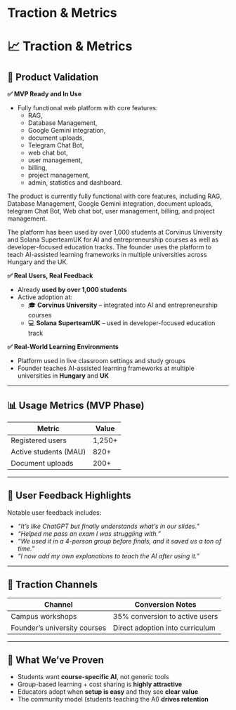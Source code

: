 # Traction & Metrics


# **📈 Traction & Metrics**

## **🧪 Product Validation**

**✅ MVP Ready and In Use**

- Fully functional web platform with core features:
  - RAG,
  - Database Management,
  - Google Gemini integration,
  - document uploads,
  - Telegram Chat Bot,
  - web chat bot,
  - user management,
  - billing,
  - project management,
  - admin, statistics and dashboard.

The product is currently fully functional with core features, including RAG, Database Management, Google Gemini integration, document uploads, telegram Chat Bot, Web chat bot, user management, billing, and project management.

The platform has been used by over 1,000 students at Corvinus University and Solana SuperteamUK for AI and entrepreneurship courses as well as developer-focused education tracks. The founder uses the platform to teach AI-assisted learning frameworks in multiple universities across Hungary and the UK.

**✅ Real Users, Real Feedback**

- Already **used by over 1,000 students**
- Active adoption at:
    - 🎓 **Corvinus University** – integrated into AI and entrepreneurship courses
    - 💻 **Solana SuperteamUK** – used in developer-focused education track

**✅ Real-World Learning Environments**

- Platform used in live classroom settings and study groups
- Founder teaches AI-assisted learning frameworks at multiple universities in **Hungary** and **UK**

---

## **📊 Usage Metrics (MVP Phase)**

| **Metric** | **Value** |
| --- | --- |
| Registered users | 1,250+ |
| Active students (MAU) | 820+ |
| Document uploads | 200+ |
---

## **🎯 User Feedback Highlights**

Notable user feedback includes:

- *“It’s like ChatGPT but finally understands what’s in our slides.”*
- *“Helped me pass an exam I was struggling with.”*
- *“We used it in a 4-person group before finals, and it saved us a ton of time.”*
- *“I now add my own explanations to teach the AI after using it.”*

---

## **🧩 Traction Channels**

| **Channel** | **Conversion Notes** |
| --- | --- |
| Campus workshops | 35% conversion to active users |
| Founder’s university courses | Direct adoption into curriculum |

---

## **🧱 What We’ve Proven**

- Students want **course-specific AI**, not generic tools
- Group-based learning + cost sharing is **highly attractive**
- Educators adopt when **setup is easy** and they see **clear value**
- The community model (students teaching the AI) **drives retention**
